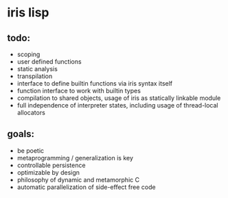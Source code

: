 iris lisp
=========
todo:
----
- scoping
- user defined functions
- static analysis
- transpilation
- interface to define builtin functions via iris syntax itself
- function interface to work with builtin types
- compilation to shared objects, usage of iris as statically linkable module
- full independence of interpreter states, including usage of thread-local allocators

goals:
-----
- be poetic
- metaprogramming / generalization is key
- controllable persistence
- optimizable by design
- philosophy of dynamic and metamorphic C
- automatic parallelization of side-effect free code
